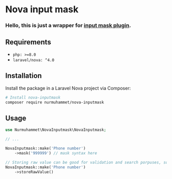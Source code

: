 # Nova input mask

### Hello, this is just a wrapper for [input mask plugin](https://github.com/RobinHerbots/Inputmask).

## Requirements

- `php: >=8.0`
- `laravel/nova: ^4.0`

## Installation

Install the package in a Laravel Nova project via Composer:

```bash
# Install nova-inputmask
composer require nurmuhammet/nova-inputmask
```

## Usage

```php
use Nurmuhammet\NovaInputmask\NovaInputmask;

// ...

NovaInputmask::make('Phone number')
    ->mask('999999') // mask syntax here

// Storing raw value can be good for validation and search porpuses, so use storeRawValue() method. Resolved value will be masked automatically.
NovaInputmask::make('Phone number')
    ->storeRawValue()
```
